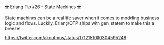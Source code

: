 ☎️ Erlang Tip #26 - State Machines ☎️

State machines can be a real life saver when it comes to modeling business logic and flows. Luckily, Erlang/OTP ships with gen_statem to make this a breeze!

https://twitter.com/akoutmos/status/1712151080304595248